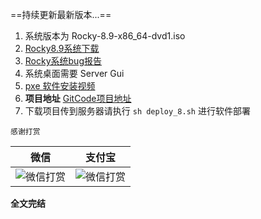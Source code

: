 ==持续更新最新版本...==
1. 系统版本为 Rocky-8.9-x86_64-dvd1.iso
2. [Rocky8.9系统下载](https://mirrors.aliyun.com/rockylinux/8/isos/x86_64/)
3. [Rocky系统bug报告](https://bugs.rockylinux.org/my_view_page.php?refresh=true)
4. 系统桌面需要 Server Gui
5. [pxe 软件安装视频](https://www.bilibili.com/video/BV1pN4y1z7kw/?share_source=copy_web&vd_source=f2d548e53059b2e70cb35c2837145238)
6. **项目地址**  [GitCode项目地址](https://gitcode.net/1284524409/zabbix/-/tree/pxe)
7. 下载项目传到服务器请执行 `sh deploy_8.sh` 进行软件部署

`感谢打赏`  
  
| 微信                                                                               |支付宝|  
|----------------------------------------------------------------------------------|---|  
| ![微信打赏](https://gitcode.net/1284524409/zabbix/-/raw/pxe/vm_images/thanks_wx.jpg) |![微信打赏](https://gitcode.net/1284524409/zabbix/-/raw/pxe/vm_images/thanks_zfb.jpg)|  
  
  
**全文完结**